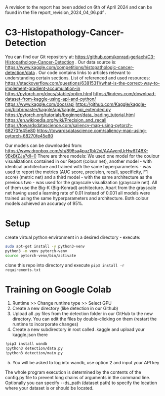 A revision to the report has been added on 6th of April 2024 and can be found in the file report_revision_2024_04_06.pdf .
# C3-Histopathology-Cancer-Detection
You can find our Git repository at: https://github.com/konrad-gerlach/C3-Histopathology-Cancer-Detection .
Our data source is: https://www.kaggle.com/competitions/histopathologic-cancer-detection/data .
Our code contains links to articles relevant to understanding certain sections.
List of referenced and used resources:
https://stackoverflow.com/questions/63815311/what-is-the-correct-way-to-implement-gradient-accumulation-in
https://pytorch.org/docs/stable/optim.html
https://lindevs.com/download-dataset-from-kaggle-using-api-and-python/
https://www.kaggle.com/docs/api
https://github.com/Kaggle/kaggle-api/blob/master/kaggle/api/kaggle_api_extended.py
https://pytorch.org/tutorials/beginner/data_loading_tutorial.html
https://en.wikipedia.org/wiki/Precision_and_recall
https://towardsdatascience.com/saliency-map-using-pytorch-68270fe45e80
https://towardsdatascience.com/saliency-map-using-pytorch-68270fe45e80

Our models can be downloaded from:
https://www.dropbox.com/sh/898sa4puz1bk2xl/AAAyenjUrHw6T48X-9BkBtZJa?dl=0
There are three models:
We used one model for the coulour visualizations contained in our Report (colour net), another model - with identical architecture and trained with the same hyperparameters - was used to report the metrics (AUC score, precision, recall, specificity, F1 score) (metric net) and a third model - with the same architecture as the previous two - was used for the grayscale visualization (grayscale net). All of them use the Big-K (Big-Konrad) architecture. Apart from the grayscale net having used a learning rate of 0.01 instead of 0.001 all models were trained using the same hyperparameters and architecture. Both colour models achieved an accuracy of 95%.

# Setup
create virtual python environment in a desired directory - execute:
```bash
sudo apt-get install -y python3-venv
python3 -m venv pytorch-venv
source pytorch-venv/bin/activate
```
clone this repo into directory and
execute `pip3 install -r requirements.txt`

# Training on Google Colab
1. Runtime >> Change runtime type >> Select GPU
2. Create a new directory (like detection in our Github)
3. Upload all .py files from the detection folder in our GitHub to the new directory. You can edit the files by double-clicking on them (restart the runtime to incorporate changes)
4. Create a new subdirectory in root called .kaggle and upload your kaggle.json there
```bash
!pip3 install wandb
!python3 detection/data.py
!python3 detection/main.py
```
5. You will be asked to log into wandb, use option 2 and input your API key

The whole program execution is determined by the contents of the config.py file to prevent long chains of arguments in the command line.
Optionally you can specify --ds_path (dataset path) to specify the location where your dataset is or should be located.

